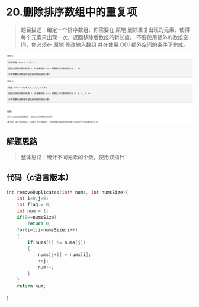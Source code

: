 # 20.删除排序数组中的重复项

>题目描述：给定一个排序数组，你需要在 原地 删除重复出现的元素，使得每个元素只出现一次，返回移除后数组的新长度。
不要使用额外的数组空间，你必须在 原地 修改输入数组 并在使用 O(1) 额外空间的条件下完成。

![示例](images\数组_20.png)

## 解题思路
>整体思路：统计不同元素的个数，使用双指针


## 代码（c语言版本）

```c
int removeDuplicates(int* nums, int numsSize){
    int i=0,j=0;
    int flag = 0;
    int num = 1;
    if(0==numsSize)
        return 0;
    for(i=1;i<numsSize;i++)
    {
        if(nums[i] != nums[j])
        {
            nums[j+1] = nums[i];
            ++j;
            num++;
        }
    }
    return num;

}

```
